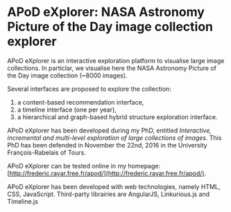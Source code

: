 APoD eXplorer: NASA Astronomy Picture of the Day image collection explorer
============================================================================

APoD eXplorer is an interactive exploration platform to visualise large image collections. 
In particlar, we visualise here the NASA Astronomy Picture of the Day image collection (~8000 images).

Several interfaces are proposed to explore the collection:
1. a content-based recommendation interface,
2. a timeline interface (one per year),
3. a hierarchical and graph-based hybrid structure exploration interface.

APoD eXplorer has been developed during my PhD, entitled *Interactive, incremental and multi-level exploration of large collections of images*.
This PhD has been defended in November the 22nd, 2016 in the University François-Rabelais of Tours.

APoD eXplorer can be tested online in my homepage: [http://frederic.rayar.free.fr/apod/](http://frederic.rayar.free.fr/apod/).

APoD eXplorer has been developed with web technologies, namely HTML, CSS, JavaScript.
Third-party librairies are AngularJS, Linkurious.js and Timeline.js
